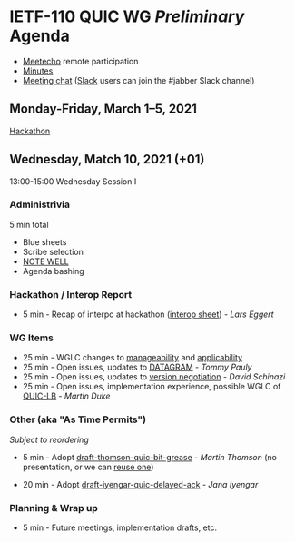 # IETF-110 QUIC WG *Preliminary* Agenda

* [Meetecho](https://meetings.conf.meetecho.com/ietf110/?group=quic) remote participation
* [Minutes](https://codimd.ietf.org/notes-ietf-110-quic)
* [Meeting chat](xmpp:quic@jabber.ietf.org?join) ([Slack](https://quicdev.slack.com/) users can join the #jabber Slack channel)

## Monday-Friday, March 1–5, 2021

[Hackathon](https://trac.ietf.org/trac/ietf/meeting/wiki/110hackathon)

## Wednesday, Match 10, 2021 (+01)

13:00-15:00	Wednesday Session I

### Administrivia

5 min total

* Blue sheets
* Scribe selection
* [NOTE WELL](https://www.ietf.org/about/note-well.html)
* Agenda bashing

### Hackathon / Interop Report

* 5 min - Recap of interpo at hackathon ([interop sheet](https://docs.google.com/spreadsheets/d/1D0tW89vOoaScs3IY9RGC0UesWGAwE6xyLk0l4JtvTVg/edit#gid=1991873121)) - *Lars Eggert*

### WG Items
* 25 min - WGLC changes to [manageability](https://datatracker.ietf.org/doc/draft-ietf-quic-manageability/) and [applicability](https://datatracker.ietf.org/doc/draft-ietf-quic-applicability/)
* 25 min - Open issues, updates to [DATAGRAM](https://datatracker.ietf.org/doc/draft-ietf-quic-datagram/) - *Tommy Pauly*
* 25 min - Open issues, updates to [version negotiation](https://datatracker.ietf.org/doc/draft-ietf-quic-version-negotiation/) - *David Schinazi*
* 25 min - Open issues, implementation experience, possible WGLC of [QUIC-LB](https://datatracker.ietf.org/doc/draft-ietf-quic-load-balancers) - *Martin Duke*

### Other (aka "As Time Permits")

*Subject to reordering*

* 5 min - Adopt
  [draft-thomson-quic-bit-grease](https://datatracker.ietf.org/doc/draft-thomson-quic-bit-grease/) - *Martin
  Thomson* (no presentation, or we can [reuse
  one](https://github.com/quicwg/wg-materials/blob/master/ietf108/quic-bit-grease.pdf))

* 20 min - Adopt
  [draft-iyengar-quic-delayed-ack](https://datatracker.ietf.org/doc/draft-iyengar-quic-delayed-ack/) - *Jana Iyengar*

### Planning & Wrap up

* 5 min - Future meetings, implementation drafts, etc.

